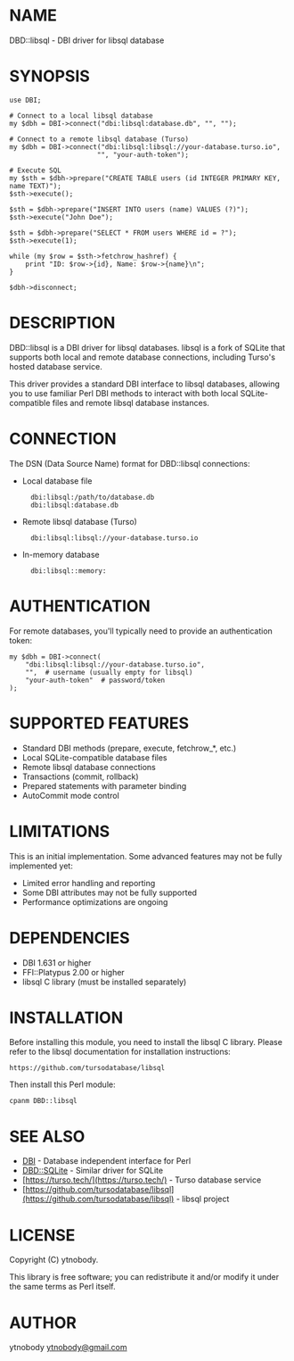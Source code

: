 
# NAME

DBD::libsql - DBI driver for libsql database

# SYNOPSIS

    use DBI;
    
    # Connect to a local libsql database
    my $dbh = DBI->connect("dbi:libsql:database.db", "", "");
    
    # Connect to a remote libsql database (Turso)
    my $dbh = DBI->connect("dbi:libsql:libsql://your-database.turso.io", 
                          "", "your-auth-token");
    
    # Execute SQL
    my $sth = $dbh->prepare("CREATE TABLE users (id INTEGER PRIMARY KEY, name TEXT)");
    $sth->execute();
    
    $sth = $dbh->prepare("INSERT INTO users (name) VALUES (?)");
    $sth->execute("John Doe");
    
    $sth = $dbh->prepare("SELECT * FROM users WHERE id = ?");
    $sth->execute(1);
    
    while (my $row = $sth->fetchrow_hashref) {
        print "ID: $row->{id}, Name: $row->{name}\n";
    }
    
    $dbh->disconnect;

# DESCRIPTION

DBD::libsql is a DBI driver for libsql databases. libsql is a fork of SQLite that 
supports both local and remote database connections, including Turso's hosted 
database service.

This driver provides a standard DBI interface to libsql databases, allowing you 
to use familiar Perl DBI methods to interact with both local SQLite-compatible 
files and remote libsql database instances.

# CONNECTION

The DSN (Data Source Name) format for DBD::libsql connections:

- Local database file

        dbi:libsql:/path/to/database.db
        dbi:libsql:database.db

- Remote libsql database (Turso)

        dbi:libsql:libsql://your-database.turso.io

- In-memory database

        dbi:libsql::memory:

# AUTHENTICATION

For remote databases, you'll typically need to provide an authentication token:

    my $dbh = DBI->connect(
        "dbi:libsql:libsql://your-database.turso.io",
        "",  # username (usually empty for libsql)
        "your-auth-token"  # password/token
    );

# SUPPORTED FEATURES

- Standard DBI methods (prepare, execute, fetchrow\_\*, etc.)
- Local SQLite-compatible database files
- Remote libsql database connections
- Transactions (commit, rollback)
- Prepared statements with parameter binding
- AutoCommit mode control

# LIMITATIONS

This is an initial implementation. Some advanced features may not be fully 
implemented yet:

- Limited error handling and reporting
- Some DBI attributes may not be fully supported
- Performance optimizations are ongoing

# DEPENDENCIES

- DBI 1.631 or higher
- FFI::Platypus 2.00 or higher
- libsql C library (must be installed separately)

# INSTALLATION

Before installing this module, you need to install the libsql C library. 
Please refer to the libsql documentation for installation instructions:

    https://github.com/tursodatabase/libsql

Then install this Perl module:

    cpanm DBD::libsql

# SEE ALSO

- [DBI](https://metacpan.org/pod/DBI) - Database independent interface for Perl
- [DBD::SQLite](https://metacpan.org/pod/DBD%3A%3ASQLite) - Similar driver for SQLite
- [https://turso.tech/](https://turso.tech/) - Turso database service
- [https://github.com/tursodatabase/libsql](https://github.com/tursodatabase/libsql) - libsql project

# LICENSE

Copyright (C) ytnobody.

This library is free software; you can redistribute it and/or modify
it under the same terms as Perl itself.

# AUTHOR

ytnobody <ytnobody@gmail.com>
